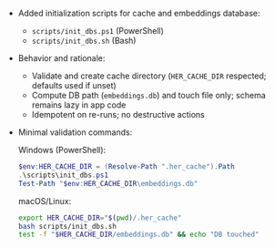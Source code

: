 - Added initialization scripts for cache and embeddings database:
  - `scripts/init_dbs.ps1` (PowerShell)
  - `scripts/init_dbs.sh` (Bash)

- Behavior and rationale:
  - Validate and create cache directory (`HER_CACHE_DIR` respected; defaults used if unset)
  - Compute DB path (`embeddings.db`) and touch file only; schema remains lazy in app code
  - Idempotent on re-runs; no destructive actions

- Minimal validation commands:

  Windows (PowerShell):
  ```powershell
  $env:HER_CACHE_DIR = (Resolve-Path ".her_cache").Path
  .\scripts\init_dbs.ps1
  Test-Path "$env:HER_CACHE_DIR\embeddings.db"
  ```

  macOS/Linux:
  ```bash
  export HER_CACHE_DIR="$(pwd)/.her_cache"
  bash scripts/init_dbs.sh
  test -f "$HER_CACHE_DIR/embeddings.db" && echo "DB touched"
  ```

